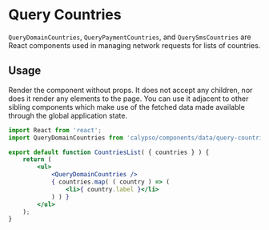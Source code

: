 # Query Countries

`QueryDomainCountries`, `QueryPaymentCountries`, and `QuerySmsCountries` are React components used in managing network requests for lists of countries.

## Usage

Render the component without props. It does not accept any children, nor does it render any elements to the page. You can use it adjacent to other sibling components which make use of the fetched data made available through the global application state.

```jsx
import React from 'react';
import QueryDomainCountries from 'calypso/components/data/query-countries/domains';

export default function CountriesList( { countries } ) {
	return (
		<ul>
			<QueryDomainCountries />
			{ countries.map( ( country ) => (
				<li>{ country.label }</li>
			) ) }
		</ul>
	);
}
```

